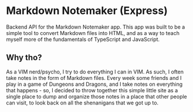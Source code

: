# Markdown Notemaker (Express)

Backend API for the Markdown Notemaker app. This app was built to be a simple tool
to convert Markdown files into HTML, and as a way to teach myself more of the
fundamentals of TypeScript and JavaScript.  

## Why tho?
As a VIM nerd/psycho, I try to do everything I can in VIM. As such, I often take
notes in the form of Markdown files. Every week
some friends and I play in a game of Dungeons and Dragons, and I take notes on
everything that happens - so, I decided to throw together this simple little site as a
single place to dump and organize those notes in a place that other people can visit, 
to look back on all the shenanigans that we got up to. 
